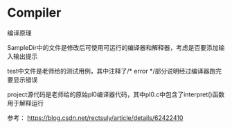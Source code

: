 # Compiler
编译原理

SampleDir中的文件是修改后可使用可运行的编译器和解释器，考虑是否要添加输入输出提示

test中文件是老师给的测试用例，其中注释了/* error */部分说明经过编译器跑完要显示错误

project源代码是老师给的原始pl0编译器代码，其中pl0.c中包含了interpret()函数用于解释运行

参考：
https://blog.csdn.net/rectsuly/article/details/62422410
